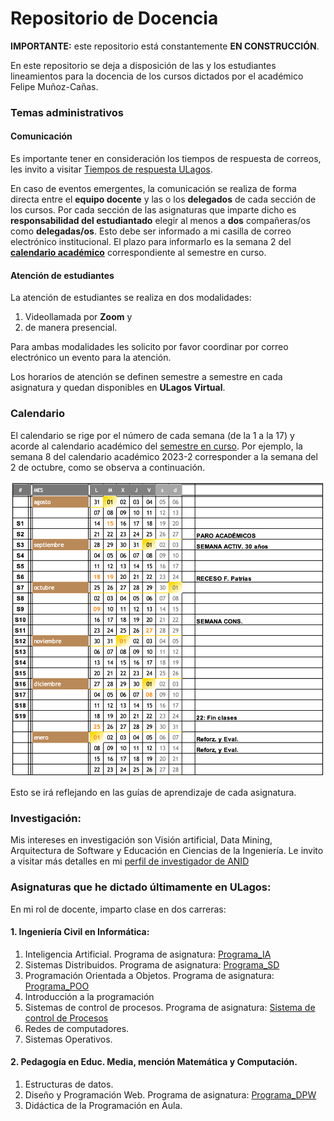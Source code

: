 
# Repositorio de Docencia

**IMPORTANTE:** este repositorio está constantemente **EN CONSTRUCCIÓN**.

En este repositorio se deja a disposición de las y los estudiantes lineamientos para la docencia de los cursos dictados por el académico Felipe Muñoz-Cañas.

### Temas administrativos

#### Comunicación

Es importante tener en consideración los tiempos de respuesta de correos, les invito a visitar [Tiempos de respuesta ULagos](https://felipe.micro.blog/emailulagos/).

En caso de eventos emergentes, la comunicación se realiza de forma directa entre el **equipo docente** y las o los **delegados** de cada sección de los cursos. Por cada sección de las asignaturas que imparte dicho es **responsabilidad del estudiantado** elegir al menos a **dos** compañeras/os como **delegadas/os**. Esto debe ser informado a mi casilla de correo electrónico institucional. El plazo para informarlo es la semana 2 del **[calendario académico](https://www.ulagos.cl/portal-del-estudiante/calendario-academico/)** correspondiente al semestre en curso.

#### Atención de estudiantes

La atención de estudiantes se realiza en dos modalidades:

1. Videollamada por **Zoom** y
2. de manera presencial.

Para ambas modalidades les solicito por favor coordinar por correo electrónico un evento para la atención. 

Los horarios de atención se definen semestre a semestre en cada asignatura y quedan disponibles en **ULagos Virtual**.

### Calendario

El calendario se rige por el número de cada semana (de la 1 a la 17) y acorde al calendario académico del [semestre en curso](https://www.ulagos.cl/portal-del-estudiante/calendario-academico/). Por ejemplo, la semana 8 del calendario académico 2023-2 corresponder a la semana del 2 de octubre, como se observa a continuación.

![calendario 2023-2](imagenes/calendario_2023-2.png)

Esto se irá reflejando en las guías de aprendizaje de cada asignatura.

### Investigación:

Mis intereses en investigación son Visión artificial, Data Mining, Arquitectura de Software y Educación en Ciencias de la Ingeniería. Le invito a visitar más detalles en mi [perfil de investigador de ANID](https://investigadores.anid.cl/es/people/48971-Felipe_Muoz) 

### Asignaturas que he dictado últimamente en ULagos:

En mi rol de docente, imparto clase en dos carreras:

#### 1. Ingeniería Civil en Informática:

1. Inteligencia Artificial. Programa de asignatura: [Programa_IA](programas/ia.pdf)
2. Sistemas Distribuidos. Programa de asignatura: [Programa_SD](programas/sd_2024.pdf)
4. Programación Orientada a Objetos. Programa de asignatura: [Programa_POO](programas/poo.pdf)
5. Introducción a la programación
6. Sistemas de control de procesos. Programa de asignatura: [Sistema de control de Procesos](programas/scp.pdf)
7. Redes de computadores.
8. Sistemas Operativos.

#### 2. Pedagogía en Educ. Media, mención Matemática y Computación.

1. Estructuras de datos. 
2. Diseño y Programación Web. Programa de asignatura: [Programa_DPW](programas/dpw.pdf)
3. Didáctica de la Programación en Aula.
